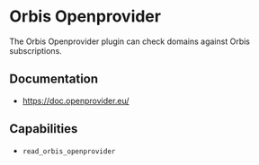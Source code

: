 # Orbis Openprovider

The Orbis Openprovider plugin can check domains against Orbis subscriptions.

## Documentation

*	https://doc.openprovider.eu/

## Capabilities

*	`read_orbis_openprovider`  
